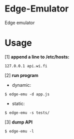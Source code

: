 # Edge-Emulator
Edge emulator

Usage
======
[1] **append a line to /etc/hosts:**
```
127.0.0.1 api.wi.fi
```

[2] **run program**
* dynamic:
```
$ edge-emu -d app.js
```
* static:
```
$ edge-emu -s tests/
```

[3] **dump API**
```
$ edge-emu -l
```